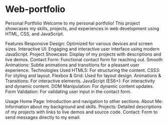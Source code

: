 # Web-portfolio
Personal Portfolio Welcome to my personal portfolio! This project showcases my skills, projects, and experiences in web development using HTML, CSS, and JavaScript.

Features
Responsive Design: Optimized for various devices and screen sizes.
Interactive UI: Engaging and interactive user interface using modern JavaScript.
Project Showcase: Display of my projects with descriptions and live demos.
Contact Form: Functional contact form for reaching out.
Smooth Animations: Subtle animations and transitions for a pleasant user experience.
Technologies Used
HTML5: For structuring the content.
CSS3: For styling and layout.
Flexbox & Grid: Used for layout design.
Animations & Transitions: For interactive elements.
JavaScript (ES6+): For interactivity and dynamic content.
DOM Manipulation: For dynamic content updates.
Form Validation: For validating user input in the contact form.

Usage
Home Page: Introduction and navigation to other sections.
About Me: Information about my background and skills.
Projects: Detailed descriptions of my projects with links to live demos and source code.
Contact: Form to send messages directly to my email.
